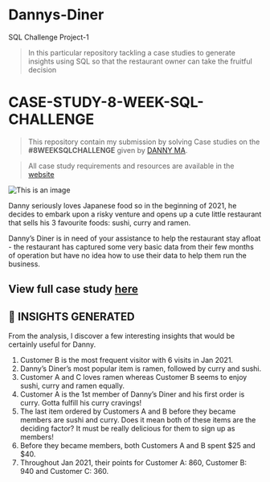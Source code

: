 # Dannys-Diner
SQL Challenge Project-1
>In this particular repository tackling a case studies to generate insights using SQL so that the restaurant owner can take the fruitful decision
# CASE-STUDY-8-WEEK-SQL-CHALLENGE
 > This repository contain my submission by solving Case studies on the **#8WEEKSQLCHALLENGE** given by [DANNY MA](https://www.linkedin.com/in/datawithdanny/).

 > All case study requirements and resources are available in the [website](https://8weeksqlchallenge.com/)

 

 ![This is an image](https://8weeksqlchallenge.com/images/case-study-designs/1.png)

Danny seriously loves Japanese food so in the beginning of 2021, he decides to embark upon a risky venture and opens up a cute little restaurant that sells his 3 favourite foods: sushi, curry and ramen.

Danny’s Diner is in need of your assistance to help the restaurant stay afloat - the restaurant has captured some very basic data from their few months of operation but have no idea how to use their data to help them run the business.

## View full case study [here](https://8weeksqlchallenge.com/case-study-1/)

## **:dart: INSIGHTS GENERATED**
From the analysis, I discover a few interesting insights that would be certainly useful for Danny.
 
 1. Customer B is the most frequent visitor with 6 visits in Jan 2021.
 2. Danny’s Diner’s most popular item is ramen, followed by curry and sushi.
 3. Customer A and C loves ramen whereas Customer B seems to enjoy sushi, curry and ramen equally. 
 4. Customer A is the 1st member of Danny’s Diner and his first order is curry. Gotta fulfill his curry cravings!
 5. The last item ordered by Customers A and B before they became members are sushi and curry. Does it mean both of these items are the deciding factor? It must be really delicious for them to sign up as members!
 6. Before they became members, both Customers A and B spent $25 and $40.
 7. Throughout Jan 2021, their points for Customer A: 860, Customer B: 940 and Customer C: 360.
 
